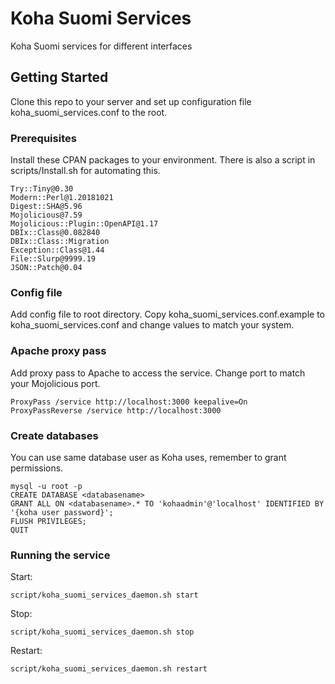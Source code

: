 # Koha Suomi Services

Koha Suomi services for different interfaces

## Getting Started

Clone this repo to your server and set up configuration file koha_suomi_services.conf to the root.

### Prerequisites

Install these CPAN packages to your environment. There is also a script in scripts/Install.sh for automating this. 

```
Try::Tiny@0.30
Modern::Perl@1.20181021
Digest::SHA@5.96
Mojolicious@7.59
Mojolicious::Plugin::OpenAPI@1.17
DBIx::Class@0.082840
DBIx::Class::Migration
Exception::Class@1.44
File::Slurp@9999.19
JSON::Patch@0.04
```

### Config file

Add config file to root directory. Copy koha_suomi_services.conf.example to koha_suomi_services.conf and change values to match your system.

### Apache proxy pass

Add proxy pass to Apache to access the service. Change port to match your Mojolicious port.

```
ProxyPass /service http://localhost:3000 keepalive=On
ProxyPassReverse /service http://localhost:3000
```

### Create databases

You can use same database user as Koha uses, remember to grant permissions.

```
mysql -u root -p
CREATE DATABASE <databasename>
GRANT ALL ON <databasename>.* TO 'kohaadmin'@'localhost' IDENTIFIED BY '{koha user password}';
FLUSH PRIVILEGES;
QUIT
```

### Running the service

Start:

```
script/koha_suomi_services_daemon.sh start
```

Stop:

```
script/koha_suomi_services_daemon.sh stop
```

Restart: 

```
script/koha_suomi_services_daemon.sh restart
```
